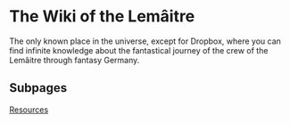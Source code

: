 <!-- TITLE: The Wiki of the Lemâitre -->
<!-- SUBTITLE: What is this all about -->

# The Wiki of the Lemâitre
The only known place in the universe, except for Dropbox, where you can find infinite knowledge about the fantastical journey of the crew of the Lemâitre through fantasy Germany.
## Subpages
[Resources](/resources)